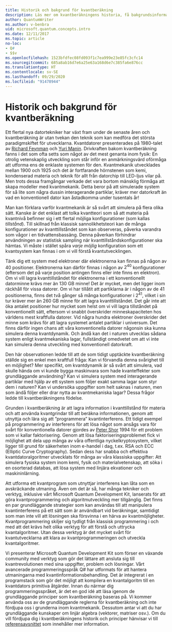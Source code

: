 ```yaml
---
title: Historik och bakgrund för kvantberäkning
description: Läs mer om kvantberäkningens historia, få bakgrundsinformation som beskriver hur det fungerar och lär dig mer om Microsoft Quantum Development Kit.
author: QuantumWriter
ms.author: v-benbra
uid: microsoft.quantum.concepts.intro
ms.date: 12/11/2017
ms.topic: article
no-loc:
- Q#
- $$v
ms.openlocfilehash: 1523bfdfec08fd093f1c7ea999e23e85fc3cfc14
ms.sourcegitcommit: 685a8ab16d7e6a25e63a168d6e7c385fa6e876cc
ms.translationtype: HT
ms.contentlocale: sv-SE
ms.lasthandoff: 09/29/2020
ms.locfileid: "91478944"
---
```

# <a name="quantum-computing-history-and-background"></a>Historik och bakgrund för kvantberäkning

Ett flertal nya datortekniker har växt fram under de senaste åren och kvantberäkning är utan tvekan den teknik som kan medföra det största paradigmskiftet för utvecklarna.  Kvantdatorer presenterades på 1980-talet av [Richard Feynman](https://en.wikipedia.org/wiki/Richard_Feynman) och [Yuri Manin](https://en.wikipedia.org/wiki/Yuri_Manin).  Drivkraften bakom kvantberäkning fanns i det som ofta setts som något av det mest genanta inom fysik: En otrolig vetenskaplig utveckling som står inför en anmärkningsvärd oförmåga att utforma ens de enklaste systemen för den. Kvantmekanik utvecklades mellan 1900 och 1925 och det är fortfarande hörnstenen som kemi, kondenserad materia och teknik för allt från datorchip till LED-ljus vilar på.  Men trots dessa framgångar verkade det vara bortom mänsklig förmåga att skapa modeller med kvantmekanik.  Detta beror på att simulerade system för så lite som några dussin interagerande partiklar, kräver mer datorkraft än vad en konventionell dator kan åstadkomma under tusentals år!

Man kan förklara varför kvantmekanik är så svårt att simulera på flera olika sätt.  Kanske är det enklast att tolka kvantteori som så att materia på kvantnivå befinner sig i ett flertal möjliga konfigurationer (som kallas *tillstånd*).  Till skillnad från klassisk sannolikhetsteori kan de många konfigurationer av kvanttillståndet som kan observeras, påverka varandra som vågor i en tidvattensbassäng.  Denna påverkan förhindrar användningen av statistisk sampling när kvanttillståndskonfigurationer ska hämtas.  Vi måste i stället spåra *varje möjlig* konfiguration som ett kvantsystem kan finnas i om vi vill förstå kvantutvecklingen.  

Tänk dig ett system med elektroner där elektronerna kan finnas på någon av $40$ positioner.  Elektronerna kan därför finnas i någon av $2^{40}$ konfigurationer (eftersom det på varje position antingen finns eller inte finns en elektron). Om vi vill lagra kvanttillståndet för elektronerna i ett konventionellt datorminne krävs mer än $130$ GB minne!  Det är mycket, men det ligger inom räckhåll för vissa datorer.  Om vi har tillåtit att partiklarna är i någon av de $41$ positionerna, finns det två gånger så många konfigurationer i $2^{41}$, vilket i sin tur kräver mer än $260$ GB minne för att lagra kvanttillståndet. Det går inte att öka antalet positioner hur mycket som helst om vi vill lagra tillståndet på konventionellt sätt, eftersom vi snabbt överskrider minneskapaciteten hos världens mest kraftfulla datorer.  Vid några hundra elektroner överskrider det minne som krävs för att lagra systemet antalet partiklar i universum. Det finns därför ingen chans att våra konventionella datorer någonsin ska kunna simulera denna kvantdynamik. Och ändå kan det i naturen utvecklas sådana system enligt kvantmekaniska lagar, fullständigt omedvetet om att vi inte kan simulera denna utveckling med konventionell datorkraft.

Den här observationen ledde till att de som tidigt upptäckte kvantberäkning ställde sig en enkel men kraftfull fråga: Kan vi förvandla denna svårighet till en möjlighet?  Mer specifikt, om kvantdynamik är så svårt att simulera, vad skulle hända om vi kunde bygga maskinvara som hade kvanteffekter som grundläggande användning?  Kan vi simulera system med interagerande partiklar med hjälp av ett system som följer exakt samma lagar som styr dem i naturen? Kan vi undersöka uppgifter som helt saknas i naturen, men som ändå följer eller drar nytta av kvantmekaniska lagar?  Dessa frågor ledde till kvantberäkningens födelse.

Grunden i kvantberäkning är att lagra information i kvanttillstånd för materia och att använda kvantgrindar till att beräkna informationen, genom att utnyttja och lära sig att ”programmera” kvantinterferens.  Ett tidigt exempel på programmering av interferens för att lösa något som ansågs vara för svårt för konventionella datorer gjordes av [Peter Shor](https://en.wikipedia.org/wiki/Peter_Shor) 1994 för ett problem som vi kallar faktorisering.  Genom att lösa faktoriseringsproblemet fick vi möjlighet att dela upp många av våra offentliga nyckelkryptosystem, vilket ligger till grund för säkerheten inom e-handel i dag, t.ex. RSA och ECC (Elliptic Curve Cryptography).  Sedan dess har snabba och effektiva kvantdatoralgoritmer utvecklats för många av våra klassiska uppgifter: Att simulera fysiska system inom kemi, fysik och materialvetenskap, att söka i en osorterad databas, att lösa system med linjära ekvationer och maskininlärning.

Att utforma ett kvantprogram som utnyttjar interferens kan låta som en avskräckande utmaning. Även om det är så, har många tekniker och verktyg, inklusive vårt Microsoft Quantum Development Kit, lanserats för att göra kvantprogrammering och algoritmutveckling mer tillgänglig. Det finns en par grundläggande strategier som kan användas till att manipulera kvantinterferens på ett sätt som är användbart vid beräkningar, samtidigt som man inte vill att lösningen ska försvinna i en härva av kvantmöjligheter. Kvantprogrammering skiljer sig tydligt från klassisk programmering i och med att det krävs helt olika verktyg för att förstå och uttrycka kvantalgoritmer. Utan dessa verktyg är det mycket svårt för kvantutvecklarna att klara av kvantprogrammeringen och utveckla kvantalgoritmer.

Vi presenterar Microsoft Quantum Development Kit som förser en växande community med verktyg som gör det lättare att ansluta sig till kvantrevolutionen med sina uppgifter, problem och lösningar. Vårt avancerade programmeringsspråk Q# har utformats för att hantera utmaningarna med kvantinformationsbehandling. Det är integrerat i en programstack som gör det möjligt att kompilera en kvantalgoritm till en kvantdators primitiva åtgärder.  Innan du närmar dig programmeringsspråket, är det en god idé att läsa igenom de grundläggande principer som kvantberäkning baseras på. Vi kommer använda oss av de grundläggande reglerna för kvantberäkning och inte fördjupa oss i grunderna inom kvantmekanik. Dessutom antar vi att du har grundläggande kunskaper om linjär algebra (vektorer, matriser osv.). Om du vill fördjupa dig i kvantberäkningens historik och principer hänvisar vi till [referensavsnittet](xref:microsoft.quantum.more-information) som innehåller mer information.
